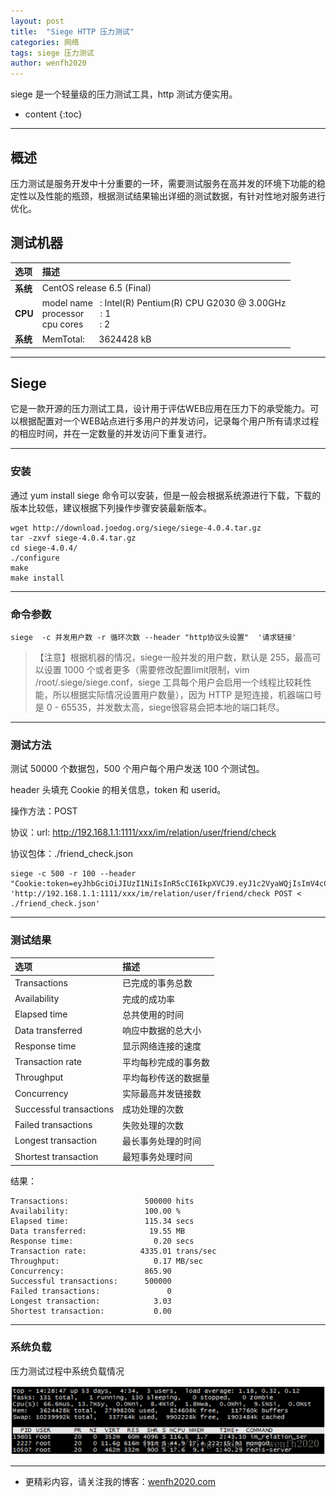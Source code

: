 ```yaml
---
layout: post
title:  "Siege HTTP 压力测试"
categories: 网络
tags: siege 压力测试
author: wenfh2020
---
```


siege 是一个轻量级的压力测试工具，http 测试方便实用。



* content
{:toc}

---

## 概述

压力测试是服务开发中十分重要的一环，需要测试服务在高并发的环境下功能的稳定性以及性能的瓶颈，根据测试结果输出详细的测试数据，有针对性地对服务进行优化。

## 测试机器

| 选项     | 描述                                                                                                       |
| :------- | :--------------------------------------------------------------------------------------------------------- |
| **系统** | CentOS release 6.5 (Final)                                                                                 |
| **CPU**  | model name   : Intel(R) Pentium(R) CPU G2030 @ 3.00GHz <br/> processor       : 1 <br/> cpu cores       : 2 |
| **系统** | MemTotal:      3624428 kB                                                                                  |

---

## Siege

它是一款开源的压力测试工具，设计用于评估WEB应用在压力下的承受能力。可以根据配置对一个WEB站点进行多用户的并发访问，记录每个用户所有请求过程的相应时间，并在一定数量的并发访问下重复进行。

---

### 安装

通过 yum install siege 命令可以安装，但是一般会根据系统源进行下载，下载的版本比较低，建议根据下列操作步骤安装最新版本。

```shell
wget http://download.joedog.org/siege/siege-4.0.4.tar.gz
tar -zxvf siege-4.0.4.tar.gz
cd siege-4.0.4/
./configure
make
make install
```

---

### 命令参数

```shell
siege  -c 并发用户数 -r 循环次数 --header "http协议头设置"  '请求链接'
```

> 【注意】根据机器的情况，siege一般并发的用户数，默认是 255，最高可以设置 1000 个或者更多（需要修改配置limit限制，vim /root/.siege/siege.conf，siege 工具每个用户会启用一个线程比较耗性能，所以根据实际情况设置用户数量），因为 HTTP 是短连接，机器端口号是 0 - 65535，并发数太高，siege很容易会把本地的端口耗尽。

---

### 测试方法

测试 50000 个数据包，500 个用户每个用户发送 100 个测试包。

header 头填充 Cookie 的相关信息，token 和 userid。

操作方法：POST

协议：url: http://192.168.1.1:1111/xxx/im/relation/user/friend/check

协议包体：./friend_check.json

```shell
siege -c 500 -r 100 --header "Cookie:token=eyJhbGciOiJIUzI1NiIsInR5cCI6IkpXVCJ9.eyJ1c2VyaWQjIsImV4cCI6MTU1MjE4MTAzMH0.Cz8MN2kREkueZC4tAwGw_r0qv7b0oRgli8mYOozXHG8;userid=2" 'http://192.168.1.1:1111/xxx/im/relation/user/friend/check POST < ./friend_check.json'
```

---

### 测试结果

| 选项                    | 描述                 |
| :---------------------- | :------------------- |
| Transactions            | 已完成的事务总数     |
| Availability            | 完成的成功率         |
| Elapsed time            | 总共使用的时间       |
| Data transferred        | 响应中数据的总大小   |
| Response time           | 显示网络连接的速度   |
| Transaction rate        | 平均每秒完成的事务数 |
| Throughput              | 平均每秒传送的数据量 |
| Concurrency             | 实际最高并发链接数   |
| Successful transactions | 成功处理的次数       |
| Failed transactions     | 失败处理的次数       |
| Longest transaction     | 最长事务处理的时间   |
| Shortest transaction    | 最短事务处理时间     |

结果：

```shell
Transactions:                 500000 hits
Availability:                 100.00 %
Elapsed time:                 115.34 secs
Data transferred:              19.55 MB
Response time:                  0.20 secs
Transaction rate:            4335.01 trans/sec
Throughput:                     0.17 MB/sec
Concurrency:                  865.90
Successful transactions:      500000
Failed transactions:               0
Longest transaction:            3.03
Shortest transaction:           0.00
```

---

### 系统负载

压力测试过程中系统负载情况

![系统负载](/images/2020-03-11-08-23-10.png)

---

* 更精彩内容，请关注我的博客：[wenfh2020.com](https://wenfh2020.com/)
